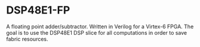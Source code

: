 DSP48E1-FP
======

A floating point adder/subtractor. Written in Verilog for a Virtex-6 FPGA. The goal is to use the DSP48E1 DSP slice for all computations in order to save fabric resources.